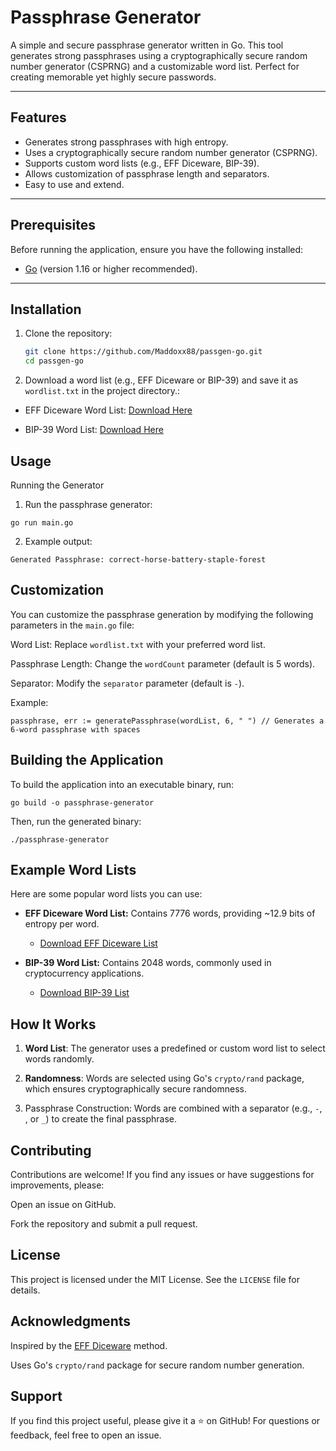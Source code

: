 # Passphrase Generator

A simple and secure passphrase generator written in Go. This tool generates strong passphrases using a cryptographically secure random number generator (CSPRNG) and a customizable word list. Perfect for creating memorable yet highly secure passwords.

---

## Features
- Generates strong passphrases with high entropy.
- Uses a cryptographically secure random number generator (CSPRNG).
- Supports custom word lists (e.g., EFF Diceware, BIP-39).
- Allows customization of passphrase length and separators.
- Easy to use and extend.

---

## Prerequisites
Before running the application, ensure you have the following installed:
- [Go](https://golang.org/dl/) (version 1.16 or higher recommended).

---

## Installation
1. Clone the repository:
   ```bash
   git clone https://github.com/Maddoxx88/passgen-go.git
   cd passgen-go

2. Download a word list (e.g., EFF Diceware or BIP-39) and save it as ``wordlist.txt`` in the project directory.:
- EFF Diceware Word List: [Download Here](https://www.eff.org/files/2016/07/18/eff_large_wordlist.txt)

- BIP-39 Word List: [Download Here](https://github.com/bitcoin/bips/blob/master/bip-0039/english.txt)


## Usage

Running the Generator

1. Run the passphrase generator:

``` 
go run main.go
```

2. Example output:

```
Generated Passphrase: correct-horse-battery-staple-forest
```

## Customization

You can customize the passphrase generation by modifying the following parameters in the ``main.go`` file:

Word List: Replace ``wordlist.txt`` with your preferred word list.

Passphrase Length: Change the ``wordCount`` parameter (default is 5 words).

Separator: Modify the ``separator`` parameter (default is ``-``).

Example:
```
passphrase, err := generatePassphrase(wordList, 6, " ") // Generates a 6-word passphrase with spaces
```

## Building the Application

To build the application into an executable binary, run:

```
go build -o passphrase-generator
```

Then, run the generated binary:

```
./passphrase-generator
```

## Example Word Lists

Here are some popular word lists you can use:

- **EFF Diceware Word List:** Contains 7776 words, providing ~12.9 bits of entropy per word.
    - [Download EFF Diceware List](https://www.eff.org/files/2016/07/18/eff_large_wordlist.txt)

- **BIP-39 Word List:** Contains 2048 words, commonly used in cryptocurrency applications.
    - [Download BIP-39 List](https://github.com/bitcoin/bips/blob/master/bip-0039/english.txt)

## How It Works

1. **Word List**: The generator uses a predefined or custom word list to select words randomly.

2. **Randomness**: Words are selected using Go's ```crypto/rand``` package, which ensures cryptographically secure randomness.

3. Passphrase Construction: Words are combined with a separator (e.g., ```-```,``` ```, or ```_```) to create the final passphrase.

## Contributing
Contributions are welcome! If you find any issues or have suggestions for improvements, please:

Open an issue on GitHub.

Fork the repository and submit a pull request.

## License
This project is licensed under the MIT License. See the ```LICENSE``` file for details.

## Acknowledgments
Inspired by the [EFF Diceware](https://www.eff.org/dice) method.

Uses Go's ```crypto/rand``` package for secure random number generation.

## Support
If you find this project useful, please give it a ⭐ on GitHub! For questions or feedback, feel free to open an issue.